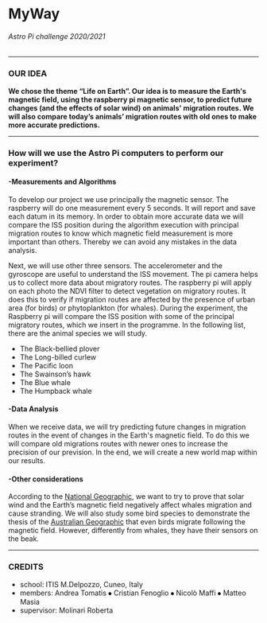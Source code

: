 # MyWay
###### _Astro Pi challenge 2020/2021_
<hr>

### OUR IDEA
**We chose the theme  “Life on Earth”. Our idea is to measure the Earth's magnetic field, using the raspberry pi magnetic sensor, to predict  future changes (and the effects of solar wind) on animals' migration routes. We will also compare today’s animals’ migration routes with old ones to make more accurate predictions.**
<hr>

### How will we use the Astro Pi computers to perform our experiment?

#### -Measurements and Algorithms
To develop our project we use principally the magnetic sensor.
The raspberry will do one measurement every 5 seconds. It will report and save each datum in its memory. In order to obtain more accurate data we will compare the ISS position during the algorithm execution with principal migration routes to know which magnetic field measurement is more important than others. 
Thereby we can avoid any mistakes in the data analysis.

Next, we will use other three sensors. 
The accelerometer and the gyroscope are useful to understand the ISS movement. 
The pi camera helps us to collect more data about migratory routes. The raspberry pi will apply on each photo the NDVI filter to detect vegetation on migratory routes. It does this to verify if migration routes are affected by the presence of urban area (for birds) or phytoplankton (for whales).
During the experiment, the Raspberry pi will compare the ISS position with some of the principal migratory routes, which we insert in the programme. In the following list, there are the animal species we will study.
-	The Black-bellied plover 
-	The Long-billed curlew
-	The Pacific loon
-	The Swainson’s hawk
-	The Blue whale
-	The Humpback whale

#### -Data Analysis
When we receive data, we will try predicting future changes in migration routes in the event of changes in the Earth's magnetic field. To do this we will compare old migrations routes with newer ones to increase the precision of our prevision. In the end, we will create a new world map within our results.

#### -Other considerations
According to the [National Geographic](https://www.nationalgeographic.com/animals/2020/02/solar-storms-gray-whale-strandings-magnetic-sense/),  we want to try to prove that solar wind and the Earth’s magnetic field negatively affect whales migration and cause stranding.
We will also study some bird species to demonstrate the thesis of the [Australian Geographic](https://www.australiangeographic.com.au/topics/science-environment/2014/05/animal-magnetism-how-animals-use-earths-magnetic-field/) that even birds migrate following the magnetic field. However, differently from whales, they have their sensors on the beak.

<hr>

### CREDITS  
- school: ITIS M.Delpozzo, Cuneo, Italy
- members:
  Andrea Tomatis ⦁	Cristian Fenoglio ⦁	Nicolò Maffi ⦁	Matteo Masia
- supervisor: Molinari Roberta


